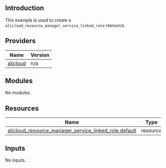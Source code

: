 ## Introduction

This example is used to create a `alicloud_resource_manager_service_linked_role` resource.

<!-- BEGIN_TF_DOCS -->
## Providers

| Name | Version |
|------|---------|
| <a name="provider_alicloud"></a> [alicloud](#provider\_alicloud) | n/a |

## Modules

No modules.

## Resources

| Name | Type |
|------|------|
| [alicloud_resource_manager_service_linked_role.default](https://registry.terraform.io/providers/aliyun/alicloud/latest/docs/resources/resource_manager_service_linked_role) | resource |

## Inputs

No inputs.
<!-- END_TF_DOCS -->    
